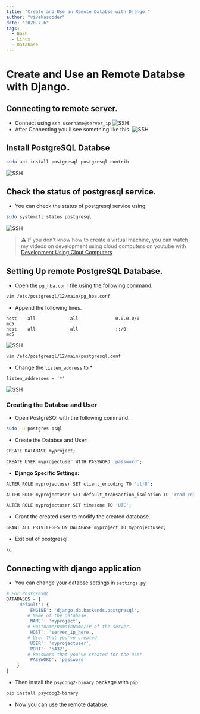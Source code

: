 ```yaml
---
title: "Create and Use an Remote Databse with Django."
author: "vivekascoder"
date: "2020-7-6"
tags:
  - Bash
  - Linux
  - Database
---
```


# Create and Use an Remote Databse with Django.

## Connecting to remote server.

- Connect using `ssh username@server_ip`
  ![SSH](assets/remote-db/1.png)
- After Connecting you'll see something like this.
  ![SSH](assets/remote-db/2.png)

## Install PostgreSQL Databse

```bash
sudo apt install postgresql postgresql-contrib
```

![SSH](assets/remote-db/3.png)

## Check the status of postgresql service.

- You can check the status of postgresql service using.

```bash
sudo systemctl status postgresql
```

![SSH](assets/remote-db/4.png)

> ⚠️ If you don't know how to create a virtual machine, you
> can watch my videos on development using cloud computers on
> youtube with [Development Using Clout Computers](https://www.youtube.com/watch?v=mVZfD1PPdM0&list=PLNbhERfMxgvFVUfwNZfV_ss8jB7-7Kc9c)

## Setting Up remote PostgreSQL Database.

- Open the `pg_hba.conf` file using the following command.

```bash
vim /etc/postgresql/12/main/pg_hba.conf
```

- Append the following lines.

```
host    all             all              0.0.0.0/0                       md5
host    all             all              ::/0                            md5
```

![SSH](assets/remote-db/5.png)

```bash
vim /etc/postgresql/12/main/postgresql.conf
```

- Change the `listen_address` to \*

```
listen_addresses = '*'
```

![SSH](assets/remote-db/6.png)

### Creating the Databse and User

- Open PostgreSQl with the following command.

```bash
sudo -u postgres psql
```

- Create the Databse and User:

```bash
CREATE DATABASE myproject;
```

```bash
CREATE USER myprojectuser WITH PASSWORD 'password';
```

- **Django Specific Settings:**

```bash
ALTER ROLE myprojectuser SET client_encoding TO 'utf8';
```

```bash
ALTER ROLE myprojectuser SET default_transaction_isolation TO 'read committed';
```

```bash
ALTER ROLE myprojectuser SET timezone TO 'UTC';
```

- Grant the created user to modify the created database.

```bash
GRANT ALL PRIVILEGES ON DATABASE myproject TO myprojectuser;
```

- Exit out of postgresql.

```bash
\q
```

## Connecting with django application

- You can change your databse settings in `settings.py`

```python
# For PostgreSQL
DATABASES = {
    'default': {
        'ENGINE': 'django.db.backends.postgresql',
        # Name of the database.
        'NAME': 'myproject',
        # Hostname/DomainName/IP of the server.
        'HOST': 'server_ip_here',
        # User That you've created
        'USER': 'myprojectuser',
        'PORT': '5432',
        # Password that you've created for the user.
        'PASSWORD': 'password'
    }
}
```

- Then install the `psycopg2-binary` package with `pip`

```bash
pip install psycopg2-binary
```

- Now you can use the remote databse.
